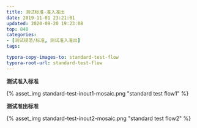 ```yaml
---
title: 测试标准-准入准出
date: 2019-11-01 23:21:01
updated: 2020-09-20 19:23:08
top: 840
categories: 
- [测试规范/标准, 测试准入准出]
tags:

typora-copy-images-to: standard-test-flow
typora-root-url: standard-test-flow
---
```



**测试准入标准**

{% asset_img standard-test-inout1-mosaic.png "standard test flow1" %}

**测试准出标准**

{% asset_img standard-test-inout2-mosaic.png "standard test flow2" %}